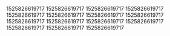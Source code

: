 1525826619717
1525826619717
1525826619717
1525826619717
1525826619717
1525826619717
1525826619717
1525826619717
1525826619717
1525826619717
1525826619717
1525826619717
1525826619717
1525826619717
1525826619717
